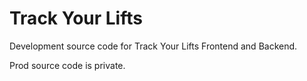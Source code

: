 # Track Your Lifts

Development source code for Track Your Lifts Frontend and Backend.

Prod source code is private.
